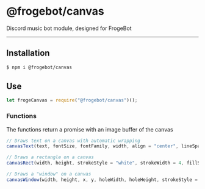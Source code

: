# @frogebot/canvas
Discord music bot module, designed for FrogeBot

----

## Installation
```bash
$ npm i @frogebot/canvas
```
## Use
```js
let frogeCanvas = require("@frogebot/canvas")();
```

### Functions
The functions return a promise with an image buffer of the canvas
```js
// Draws text on a canvas with automatic wrapping
canvasText(text, fontSize, fontFamily, width, align = "center", lineSpacing = 1.5, fillStyle = "black", bg = "transparent", strokeStyle = "transparent", lineWidth = 0)
```

```js
// Draws a rectangle on a canvas
canvasRect(width, height, strokeStyle = "white", strokeWidth = 4, fillStyle = "black")
```

```js
// Draws a "window" on a canvas
canvasWindow(width, height, x, y, holeWidth, holeHeight, strokeStyle = "white", strokeWidth = 4, strokeOffset = 0, fillStyle = "black")
```